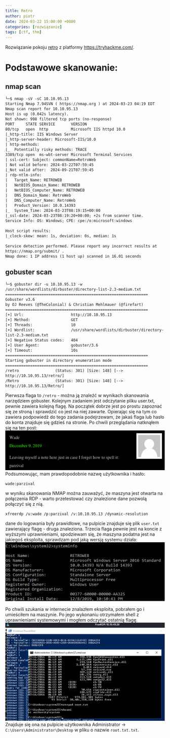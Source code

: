 ```yaml
---
title: Retro
author: piotr
date: 2024-03-22 15:00:00 +0800
categories: [rozwiązanie]
tags: [ctf, thm]
---
```


Rozwiązanie pokoju [retro](https://tryhackme.com/room/retro) z platformy https://tryhackme.com/.

# Podstawowe skanowanie:

## nmap scan

```
└─$ nmap -sV -sC 10.10.95.13
Starting Nmap 7.94SVN ( https://nmap.org ) at 2024-03-23 04:19 EDT
Nmap scan report for 10.10.95.13
Host is up (0.042s latency).
Not shown: 998 filtered tcp ports (no-response)
PORT     STATE SERVICE       VERSION
80/tcp   open  http          Microsoft IIS httpd 10.0
|_http-title: IIS Windows Server
|_http-server-header: Microsoft-IIS/10.0
| http-methods:
|_  Potentially risky methods: TRACE
3389/tcp open  ms-wbt-server Microsoft Terminal Services
| ssl-cert: Subject: commonName=RetroWeb
| Not valid before: 2024-03-22T07:59:45
|_Not valid after:  2024-09-21T07:59:45
| rdp-ntlm-info:
|   Target_Name: RETROWEB
|   NetBIOS_Domain_Name: RETROWEB
|   NetBIOS_Computer_Name: RETROWEB
|   DNS_Domain_Name: RetroWeb
|   DNS_Computer_Name: RetroWeb
|   Product_Version: 10.0.14393
|_  System_Time: 2024-03-23T08:19:15+00:00
|_ssl-date: 2024-03-23T08:19:20+00:00; +2s from scanner time.
Service Info: OS: Windows; CPE: cpe:/o:microsoft:windows

Host script results:
|_clock-skew: mean: 1s, deviation: 0s, median: 1s

Service detection performed. Please report any incorrect results at https://nmap.org/submit/ .
Nmap done: 1 IP address (1 host up) scanned in 16.01 seconds
```

## gobuster scan

```
└─$ gobuster dir -u 10.10.95.13 -w /usr/share/wordlists/dirbuster/directory-list-2.3-medium.txt
===============================================================
Gobuster v3.6
by OJ Reeves (@TheColonial) & Christian Mehlmauer (@firefart)
===============================================================
[+] Url:                     http://10.10.95.13
[+] Method:                  GET
[+] Threads:                 10
[+] Wordlist:                /usr/share/wordlists/dirbuster/directory-list-2.3-medium.txt
[+] Negative Status codes:   404
[+] User Agent:              gobuster/3.6
[+] Timeout:                 10s
===============================================================
Starting gobuster in directory enumeration mode
===============================================================
/retro                (Status: 301) [Size: 148] [--> http://10.10.95.13/retro/]
/Retro                (Status: 301) [Size: 148] [--> http://10.10.95.13/Retro/]
```

Pierwsza flaga to `/retro` - można ją znaleźć w wynikach skanowania narzędziem gobuster. Kolejnym zadaniem jest odczytanie pliku user.txt, pewnie zawiera kolejną flagę. Na początek dobrze jest po prostu zapoznać się ze stroną i sprawdzić co jest na niej zawarte. Opierając się na tym co zawiera podpowiedź do tego zadania podejrzewam, że jakaś flaga lub hasło do konta znajduje się gdzieś na stronie. Po chwili przeglądania natknąłem się na ten post:
![post](/assets/img/retro/01.png)
Podsumowując, mam prawdopodobnie nazwę użytkownika i hasło:

```
wade:parzival
```

w wyniku skanowania NMAP można zauważyć, że maszyna jest otwarta na połączenia RDP - warto przetestować czy znalezione dane pozwolą połączyć się z nią.

```
xfreerdp /u:wade /p:parzival /v:10.10.95.13 /dynamic-resolution
```

dane do logowania były prawidłowe, na pulpicie znajduje się plik `user.txt` zawierający flagę - druga znaleziona. Trzecia flaga pewnie jest na koncie z wyższymi uprawnieniami, spodziewam się, że maszyna podatna jest na jakiegoś eksploita, sprawdzam pod jaką wersją systemu działa:
![post](/assets/img/retro/02.png)

Po chwili szukania w internecie znalazłem eksploita, pobrałem go i umieściłem na maszynie. Po jego wykonaniu otrzymałem shell z uprawnieniami systemowymi i mogłem odczytać ostatnią flagę.
![post](/assets/img/retro/03.png)
Znajduje się ona na pulpicie użytkownika Administrator -> `C:\Users\Administrator\Desktop` w pliku o nazwie `root.txt.txt`.
